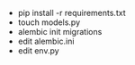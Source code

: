 - pip install -r requirements.txt
- touch models.py
- alembic init migrations
- edit alembic.ini
- edit env.py
